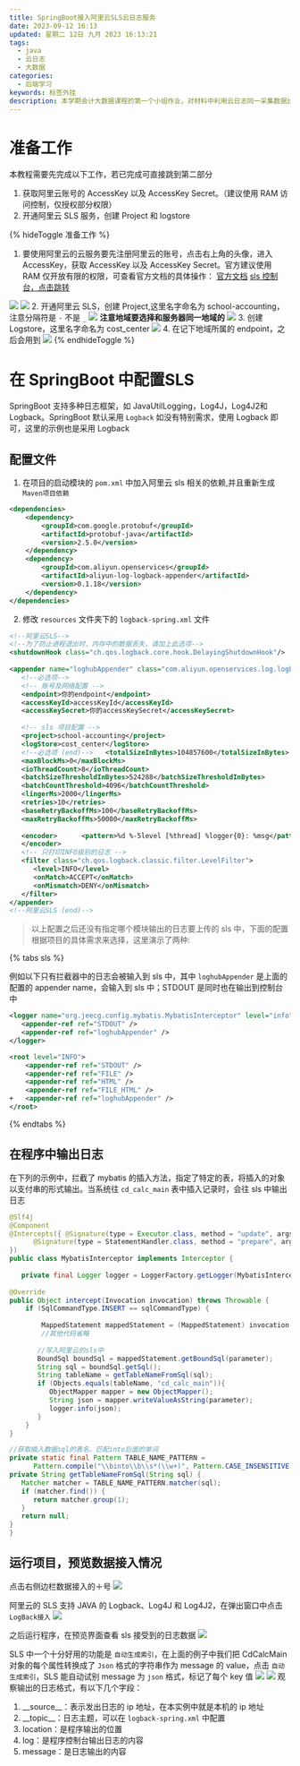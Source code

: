 ```yaml
---
title: SpringBoot接入阿里云SLS云日志服务
date: 2023-09-12 16:13
updated: 星期二 12日 九月 2023 16:13:21
tags:
  - java
  - 云日志
  - 大数据
categories:
  - 后端学习
keywords: 标签外挂
description: 本学期会计大数据课程的第一个小组作业，对材料中利用云日志同一采集数据比较感兴趣，在这里基于springboot的logback日志输出的基础上，引入阿里云相关依赖，在指定的类中输出日志到阿里云SLS中，并储存到阿里云OSS中
---
```


# 准备工作

本教程需要先完成以下工作，若已完成可直接跳到第二部分
1. 获取阿里云账号的 AccessKey 以及 AccessKey Secret。（建议使用 RAM 访问控制，仅授权部分权限）
2. 开通阿里云 SLS 服务，创建 Project 和 logstore

{% hideToggle 准备工作 %}
1. 要使用阿里云的云服务要先注册阿里云的账号，点击右上角的头像，进入 AccessKey，获取 AccessKey 以及 AccessKey Secret。官方建议使用 RAM 仅开放有限的权限，可查看官方文档的具体操作： [官方文档](https://help.aliyun.com/zh/ram/getting-started/create-a-ram-user-1)
[sls 控制台，点击跳转](https://sls.console.aliyun.com/lognext/profile)

![](https://lilming-obsidian.oss-cn-hangzhou.aliyuncs.com/pic/Pasted%20image%2020230913082917.png)
![](https://lilming-obsidian.oss-cn-hangzhou.aliyuncs.com/pic/Pasted%20image%2020230913082948.png)
2. 开通阿里云 SLS，创建 Project,这里名字命名为 school-accounting，注意分隔符是 `-` 不是 `_` 
![](https://lilming-obsidian.oss-cn-hangzhou.aliyuncs.com/pic/Pasted%20image%2020230913083948.png)
**注意地域要选择和服务器同一地域的**
![](https://lilming-obsidian.oss-cn-hangzhou.aliyuncs.com/pic/Pasted%20image%2020230913084052.png)
3. 创建 Logstore，这里名字命名为 cost_center
![](https://lilming-obsidian.oss-cn-hangzhou.aliyuncs.com/pic/Pasted%20image%2020230913084859.png)
4. 在记下地域所属的 endpoint，之后会用到
![](https://lilming-obsidian.oss-cn-hangzhou.aliyuncs.com/pic/Pasted%20image%2020230913084722.png)
{% endhideToggle %}

# 在 SpringBoot 中配置SLS
SpringBoot 支持多种日志框架，如 JavaUtilLogging，Log4J，Log4J2和 Logback。SpringBoot 默认采用 `Logback` 如没有特别需求，使用 Logback
即可，这里的示例也是采用 Logback

## 配置文件

1. 在项目的启动模块的 `pom.xml` 中加入阿里云 sls 相关的依赖,并且重新生成 `Maven项目依赖`
```xml
<dependencies>
    <dependency>  
        <groupId>com.google.protobuf</groupId>  
        <artifactId>protobuf-java</artifactId>  
        <version>2.5.0</version>  
    </dependency>    
    <dependency>
	    <groupId>com.aliyun.openservices</groupId>  
        <artifactId>aliyun-log-logback-appender</artifactId>  
        <version>0.1.18</version>  
    </dependency>
</dependencies>
```
2. 修改 `resources` 文件夹下的 `logback-spring.xml` 文件
```xml
<!--阿里云SLS-->  
<!--为了防止进程退出时，内存中的数据丢失，请加上此选项-->  
<shutdownHook class="ch.qos.logback.core.hook.DelayingShutdownHook"/>  
  
<appender name="loghubAppender" class="com.aliyun.openservices.log.logback.LoghubAppender">  
   <!--必选项-->  
   <!-- 账号及网络配置 -->  
   <endpoint>你的endpoint</endpoint>  
   <accessKeyId>accessKeyId</accessKeyId>  
   <accessKeySecret>你的accessKeySecret</accessKeySecret>  
  
   <!-- sls 项目配置 -->  
   <project>school-accounting</project>  
   <logStore>cost_center</logStore>  
   <!--必选项 (end)-->   <totalSizeInBytes>104857600</totalSizeInBytes>  
   <maxBlockMs>0</maxBlockMs>  
   <ioThreadCount>8</ioThreadCount>  
   <batchSizeThresholdInBytes>524288</batchSizeThresholdInBytes>  
   <batchCountThreshold>4096</batchCountThreshold>  
   <lingerMs>2000</lingerMs>  
   <retries>10</retries>  
   <baseRetryBackoffMs>100</baseRetryBackoffMs>  
   <maxRetryBackoffMs>50000</maxRetryBackoffMs>  
  
   <encoder>      <pattern>%d %-5level [%thread] %logger{0}: %msg</pattern>  
   </encoder>  
   <!-- 只打印INFO级别的日志 -->  
   <filter class="ch.qos.logback.classic.filter.LevelFilter">  
      <level>INFO</level>  
      <onMatch>ACCEPT</onMatch>  
      <onMismatch>DENY</onMismatch>  
   </filter>
</appender>  
<!--阿里云SLS (end)-->
```
> 以上配置之后还没有指定哪个模块输出的日志要上传的 sls 中，下面的配置根据项目的具体需求来选择，这里演示了两种:


{% tabs sls %}  
<!-- tab 指定业务中的类才会接入sls -->  
例如以下只有拦截器中的日志会被输入到 sls 中，其中 `loghubAppender` 是上面的配置的 appender name，会输入到 sls 中；STDOUT 是同时也在输出到控制台中
```xml
<logger name="org.jeecg.config.mybatis.MybatisInterceptor" level="info" additivity="false">  
   <appender-ref ref="STDOUT" />  
   <appender-ref ref="loghubAppender" />  
</logger>
```
<!-- endtab -->  
  
<!-- tab 所有的日志都接入到sls中 -->  
```xml
<root level="INFO">  
	<appender-ref ref="STDOUT" />  
	<appender-ref ref="FILE" />  
	<appender-ref ref="HTML" />  
	<appender-ref ref="FILE_HTML" />  
+	<appender-ref ref="loghubAppender" />  
</root>
``` 
<!-- endtab -->  
{% endtabs %}

## 在程序中输出日志
在下列的示例中，拦截了 mybatis 的插入方法，指定了特定的表，将插入的对象以支付串的形式输出。当系统往 `cd_calc_main` 表中插入记录时，会往 sls 中输出日志
```java
@Slf4j  
@Component  
@Intercepts({ @Signature(type = Executor.class, method = "update", args = { MappedStatement.class, Object.class }),  
      @Signature(type = StatementHandler.class, method = "prepare", args = {Connection.class, Integer.class})  
})  
public class MybatisInterceptor implements Interceptor {  
  
   private final Logger logger = LoggerFactory.getLogger(MybatisInterceptor.class);  
   
@Override  
public Object intercept(Invocation invocation) throws Throwable {
	if (SqlCommandType.INSERT == sqlCommandType) {  
	
		MappedStatement mappedStatement = (MappedStatement) invocation.getArgs()[0];
		//其他代码省略
		
	   //写入阿里云的sls中  
	   BoundSql boundSql = mappedStatement.getBoundSql(parameter);  
	   String sql = boundSql.getSql();  
	   String tableName = getTableNameFromSql(sql);  
	   if (Objects.equals(tableName, "cd_calc_main")){  
	      ObjectMapper mapper = new ObjectMapper();  
	      String json = mapper.writeValueAsString(parameter);  
	      logger.info(json);  
	   }  
	}
}

//获取插入数据sql的表名，匹配into后面的单词
private static final Pattern TABLE_NAME_PATTERN =  
      Pattern.compile("\\binto\\b\\s*(\\w+)", Pattern.CASE_INSENSITIVE);  
private String getTableNameFromSql(String sql) {  
   Matcher matcher = TABLE_NAME_PATTERN.matcher(sql);  
   if (matcher.find()) {  
      return matcher.group(1);  
   }  
   return null;  
}
}
```

## 运行项目，预览数据接入情况
点击右侧边栏数据接入的＋号
![](https://lilming-obsidian.oss-cn-hangzhou.aliyuncs.com/pic/Pasted%20image%2020230913085917.png)

阿里云的 SLS 支持 JAVA 的 Logback、Log4J 和 Log4J2，在弹出窗口中点击 `LogBack接入`
![](https://lilming-obsidian.oss-cn-hangzhou.aliyuncs.com/pic/Pasted%20image%2020230913085712.png)

之后运行程序，在预览界面查看 sls 接受到的日志数据
![](https://lilming-obsidian.oss-cn-hangzhou.aliyuncs.com/pic/Pasted%20image%2020230913101935.png)

SLS 中一个十分好用的功能是 `自动生成索引`，在上面的例子中我们把 CdCalcMain 对象的每个属性转换成了 `Json` 格式的字符串作为 message 的 value，点击 `自动生成索引`，SLS 能自动试别 message 为 `json` 格式，标记了每个 key 值
![](https://lilming-obsidian.oss-cn-hangzhou.aliyuncs.com/pic/Pasted%20image%2020230913143106.png)
![](https://lilming-obsidian.oss-cn-hangzhou.aliyuncs.com/pic/Pasted%20image%2020230913143354.png)
观察输出的日志格式，有以下几个字段：
1. \_\_source\_\_：表示发出日志的 ip 地址，在本实例中就是本机的 ip 地址
2. \_\_topic\_\_：日志主题，可以在 `logback-spring.xml` 中配置
3. location：是程序输出的位置
4. log：是程序控制台输出日志的内容
5. message：是日志输出的内容

